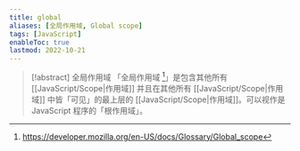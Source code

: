 ```yaml
---
title: global
aliases: [全局作用域, Global scope]
tags: [JavaScript]
enableToc: true
lastmod: 2022-10-21
---
```


> [!abstract] 全局作用域
「全局作用域 [^1]」是包含其他所有 [[JavaScript/Scope|作用域]] 并且在其他所有 [[JavaScript/Scope|作用域]] 中皆「可见」的最上层的 [[JavaScript/Scope|作用域]]。可以视作是 JavaScript 程序的「根作用域」。

[^1]:<https://developer.mozilla.org/en-US/docs/Glossary/Global_scope>
